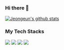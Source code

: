 ### Hi there 👋
[![Jeongeun's github stats](https://github-readme-stats.vercel.app/api?username=Jeongeun-Choi&hide=stars&show_icons=true&theme=dracula)](https://github.com/anuraghazra/github-readme-stats)

### My Tech Stacks
<p align="left">
  <img src="https://img.shields.io/badge/javascript-ES6+-yellow?logo=javascript"/>
  <img src="https://img.shields.io/badge/react-v17.0.1-1cf?style=flat&logo=React&logoColor=#61DAFB" />
  <img src="https://img.shields.io/badge/redux-v4.0.5-purple?logo=redux"/>  
  <img src="https://img.shields.io/badge/node.js-v15.2.1-green?logo=node.js"/>
</p>

<!--
**Jeongeun-Choi/Jeongeun-Choi** is a ✨ _special_ ✨ repository because its `README.md` (this file) appears on your GitHub profile.

Here are some ideas to get you started:

- 🔭 I’m currently working on ...
- 🌱 I’m currently learning ...
- 👯 I’m looking to collaborate on ...
- 🤔 I’m looking for help with ...
- 💬 Ask me about ...
- 📫 How to reach me: ...
- 😄 Pronouns: ...
- ⚡ Fun fact: ...
-->

